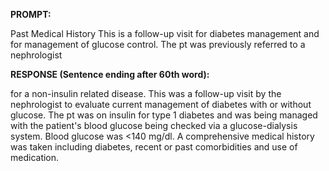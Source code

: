 **PROMPT:**

Past Medical History This is a follow-up visit for diabetes management and for management of glucose control. The pt was previously referred to a nephrologist

**RESPONSE (Sentence ending after 60th word):**

for a non-insulin related disease. This was a follow-up visit by the nephrologist to evaluate current management of diabetes with or without glucose. The pt was on insulin for type 1 diabetes and was being managed with the patient's blood glucose being checked via a glucose-dialysis system. Blood glucose was <140 mg/dl. A comprehensive medical history was taken including diabetes, recent or past comorbidities and use of medication. 